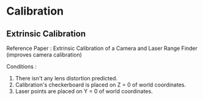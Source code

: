 # Calibration

## Extrinsic Calibration
Reference Paper : Extrinsic Calibration of a Camera and Laser
Range Finder (improves camera calibration) 

Conditions :
1. There isn't any lens distortion predicted. 
2. Calibration's checkerboard is placed on Z = 0 of world coordinates. 
3. Laser points are placed on Y = 0 of world coordinates.
